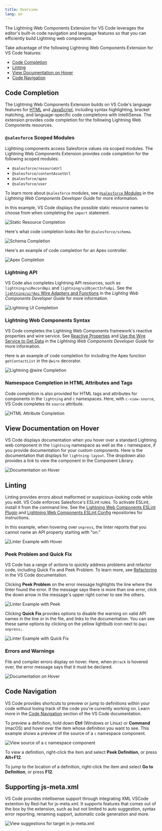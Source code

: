 ```yaml
---
title: Overview
lang: en
---
```


The Lightning Web Components Extension for VS Code leverages the editor's built-in code navigation and language features so that you can efficiently build Lightning web components.

Take advantage of the following Lightning Web Components Extension for VS Code features:

- [Code Completion](./en/lwc/writing#code-completion)
- [Linting](./en/lwc/writing#linting)
- [View Documentation on Hover](./en/lwc/writing#view-documentation-on-hover)
- [Code Navigation](./en/lwc/writing#code-navigation)

## Code Completion

The Lightning Web Components Extension builds on VS Code's language features for [HTML](https://code.visualstudio.com/docs/languages/html) and [JavaScript](https://code.visualstudio.com/docs/languages/javascript), including syntax highlighting, bracket matching, and language-specific code completions with IntelliSense. The extension provides code completion for the following Lightning Web Components resources.

### `@salesforce` Scoped Modules

Lightning components access Salesforce values via scoped modules. The Lightning Web Components Extension provides code completion for the following scoped modules:

- `@salesforce/resourceUrl`
- `@salesforce/contentAssetUrl`
- `@salesforce/apex`
- `@salesforce/user`

To learn more about `@salesforce` modules, see [`@salesforce` Modules](https://developer.salesforce.com/docs/component-library/documentation/lwc/lwc.reference_salesforce_modules) in the _Lightning Web Components Developer Guide_ for more information.

In this example, VS Code displays the possible static resource names to choose from when completing the `import` statement.

![Static Resource Completion](./images/vscode_lwc_staticresource_trailhead.png)

Here's what code completion looks like for `@salesforce/schema`.

![Schema Completion](./images/vscode_lwc_schema.png)

Here's an example of code completion for an Apex controller.

![Apex Completion](./images/vscode_lwc_apex.png)

### Lightning API

VS Code also completes Lightning API resources, such as `lightning/uiRecordApi` and `lightning/uiObjectInfoApi`. See the [`lightning/ui*Api` Wire Adapters and Functions](https://developer.salesforce.com/docs/component-library/documentation/lwc/lwc.reference_ui_api) in the _Lighting Web Components Developer Guide_ for more information.

![Lightning UI Completion](./images/vscode_lwc_lightningui.png)

### Lightning Web Components Syntax

VS Code completes the Lightning Web Components framework's reactive properties and wire service. See [Reactive Properties](https://developer.salesforce.com/docs/component-library/documentation/lwc/js_props_reactive) and [Use the Wire Service to Get Data](https://developer.salesforce.com/docs/component-library/documentation/lwc/lwc.data_wire_service_about) in the _Lightning Web Components Developer Guide_ for more information.

Here is an example of code completion for including the Apex function `getContactList` in the `@wire` decorator.

![Lightning @wire Completion](./images/vscode_lwc_wire.png)

### Namespace Completion in HTML Attributes and Tags

Code completion is also provided for HTML tags and attributes for components in the `lightning` and `c` namespaces. Here, with `c-view-source`, VS Code completes its `source` attribute.

![HTML Attribute Completion](./images/vscode_lwc_html_attr.png)

## View Documentation on Hover

VS Code displays documentation when you hover over a standard Lightning web component in the `lightning` namespace as well as the `c` namespace, if you provide documentation for your custom components. Here is the documentation that displays for `lightning-layout`. The dropdown also provides a link to view the component in the Component Library.

![Documentation on Hover](./images/vscode_lwc_hover.png)

## Linting

Linting provides errors about malformed or suspicious-looking code while you edit. VS Code enforces Salesforce's ESLint rules. To activate ESLint, install it from the command line. See the [Lightning Web Components ESLint Plugin](https://github.com/salesforce/eslint-plugin-lwc) and [Lightning Web Components ESLint Config](https://github.com/salesforce/eslint-config-lwc) repositories for instructions.

In this example, when hovering over `onpress`, the linter reports that you cannot name an API property starting with "on."

![Linter Example with Hover](./images/vscode_lwc_linting_press.png)

### Peek Problem and Quick Fix

VS Code has a range of actions to quickly address problems and refactor code, including Quick Fix and Peek Problem. To learn more, see [Refactoring](https://code.visualstudio.com/docs/editor/refactoring) in the VS Code documentation.

Clicking **Peek Problem** on the error message highlights the line where the linter found the error. If the message says there is more than one error, click the down arrow in the message's upper right corner to see the others.

![Linter Example with Peek](./images/vscode_lwc_peek.png)

Clicking **Quick Fix** provides options to disable the warning on valid API names in the line or in the file, and links to the documentation. You can see these same options by clicking on the yellow lightbulb icon next to `@api onpress;`.

![Linter Example with Quick Fix](./images/vscode_lwc_quickfix.png)

### Errors and Warnings

File and compiler errors display on hover. Here, when `@track` is hovered over, the error message says that it must be declared.

![Documentation on Hover](./images/vscode_lwc_track.png)

## Code Navigation

VS Code provides shortcuts to preview or jump to definitions within your code without losing track of the code you're currently working on. Learn more in the [Code Navigation](https://code.visualstudio.com/docs/editor/editingevolved) section of the VS Code documentation.

To preview a definition, hold down **Ctrl** (Windows or Linux) or **Command** (macOS) and hover over the item whose definition you want to see. This example shows a preview of the source of a `c` namespace component.

![View source of a c namespace component](./images/vscode_lwc_commandhover.png)

To view a definition, right-click the item and select **Peek Definition**, or press **Alt+F12**.

To jump to the location of a definition, right-click the item and select **Go to Definition**, or press **F12**.

## Supporting js-meta.xml

VS Code provides intellisense support through integrating XML VSCode extention by Red-hat for js-meta.xml. It supports features that comes out of the box by the extension, such as but not limited to auto suggestion, syntax error reporting, renaming support, automatic code generation and more.

![View suggestions for target in js-meta.xml](./images/vscode-lwc-jsmeta-intellisense.png)
